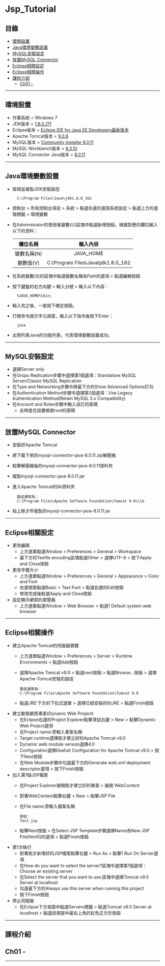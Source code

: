 # Jsp_Tutorial
## 目錄
* [環境設置](https://github.com/Ura777/Jsp_Tutorial#%E7%92%B0%E5%A2%83%E8%A8%AD%E7%BD%AE)
* [Java環境變數設置](https://github.com/Ura777/Jsp_Tutorial#java%E7%92%B0%E5%A2%83%E8%AE%8A%E6%95%B8%E8%A8%AD%E7%BD%AE)
* [MySQL安裝設定](https://github.com/Ura777/Jsp_Tutorial#mysql%E5%AE%89%E8%A3%9D%E8%A8%AD%E5%AE%9A)
* [放置MySQL Connector](https://github.com/Ura777/Jsp_Tutorial#%E6%94%BE%E7%BD%AEmysql-connector)
* [Eclipse相關設定](https://github.com/Ura777/Jsp_Tutorial#eclipse%E7%9B%B8%E9%97%9C%E8%A8%AD%E5%AE%9A)
* [Eclipse相關操作](https://github.com/Ura777/Jsp_Tutorial#eclipse%E7%9B%B8%E9%97%9C%E6%93%8D%E4%BD%9C)
* [課程介紹](https://github.com/Ura777/Jsp_Tutorial#%E8%AA%B2%E7%A8%8B%E4%BB%8B%E7%B4%B9)
  * [Ch01 - ](https://github.com/Ura777/Jsp_Tutorial#ch01--)
* * *
## 環境設置
* 作業系統 = Windows 7
* JDK版本 = [1.8.0_171](http://www.oracle.com/technetwork/java/javase/downloads/jdk8-downloads-2133151.html)
* Eclipse版本 = [Eclipse IDE for Java EE Developers最新版本](http://www.eclipse.org/downloads/packages/eclipse-ide-java-ee-developers/photonr)
* Apache Tomcat版本 = [9.0.8](https://tomcat.apache.org/download-90.cgi)
* MySQL版本 = [Community Installer 8.0.11](https://dev.mysql.com/downloads/installer/)
* MySQL Workbench版本 = [6.3.10](https://dev.mysql.com/downloads/workbench/)
* MySQL Connector Java版本 = [8.0.11](https://dev.mysql.com/get/Downloads/Connector-J/mysql-connector-java-8.0.11.zip)
* * *
## Java環境變數設置
* 取得並複製JDK安裝路徑  
 
        C:\Program Files\Java\jdk1.8.0_162
 
* 控制台 &gt; 所有控制台項目 &gt; 系統 &gt; 點選右邊的進階系統設定 &gt; 點選上方的進階標籤 &gt; 環境變數
* 在Administrator的使用者變數(U)區塊中點選新增按鈕，根據對應的欄位輸入以下的資料：  
 
    | 欄位名稱      | 輸入內容                            |
    |:-------------:|:-----------------------------------:|
    | 變數名稱(N)   | JAVA_HOME                           |
    | 變數值(V)     | C:\Program Files\Java\jdk1.8.0_162  |
 
* 在系統變數(S)的區塊中點選變數名稱為Path的選項 &gt; 點選編輯按鈕
* 按下鍵盤的右方向鍵 &gt; 輸入分號 &gt; 輸入以下內容：  
 
        %JAVA_HOME%\bin;
 
* 輸入完之後，一直按下確定按鈕。
* 打開命令提示字元視窗，輸入以下指令後按下Enter：  
 
        java
 
* 出現列表Java的功能列表，代表環境變數設置成功。
* * *
## MySQL安裝設定
* 選擇Server only
* 在Gropu Replication步驟中選擇第1個選項：Standalone MySQL Server/Classic MySQL Replication
* 在Type and Networking步驟中將最下方的Show Advanced Options打勾
* 在Authentication Method步驟中選擇第2個選項：Use Legacy Authentication Method(Retain MySQL 5.x Compatibility)
* 在Account and Roles步驟中輸入自訂的密碼
  * 此時是在設置帳號root的密碼
* * *
## 放置MySQL Connector
* 安裝好Apache Tomcat
* 將下載下來的mysql-connector-java-8.0.11.zip解壓縮
* 點擊解壓縮後的mysql-connector-java-8.0.11資料夾
* 複製mysql-connector-java-8.0.11.jar
* 進入Apache Tomcat的lib資料夾
 
        路徑通常為： 
		C:\Program Files\Apache Software Foundation\Tomcat 9.0\lib
 
* 貼上剛才所複製的mysql-connector-java-8.0.11.jar
* * *
## Eclipse相關設定
* 更改編碼
  * 上方選單點選Window &gt; Preferences &gt; General &gt; Workspace
  * 最下方的Texfile encoding區塊點選Other &gt; 選擇UTF-8 &gt; 按下Apply and Close按鈕
* 更改字體大小
  * 上方選單點選Window &gt; Preferences &gt; General &gt; Appearance &gt; Color and Font
  * 右邊視窗點選Basic &gt; Text Font &gt; 點選右邊的Edit按鈕
  * 修改完成後點選Apply and Close按鈕
* 設定顯示網頁的瀏覽器
  * 上方選單點選Window &gt; Web Browser &gt; 點選1 Default system web browser
* * *
## Eclipse相關操作
* 建立Apache Tomcat的伺服器實體
  * 上方選單點選Window &gt; Preferences &gt; Server &gt; Runtime Environments &gt; 點選Add按鈕
  * 選擇Apache Tomcat v9.0 &gt; 點選next按鈕 &gt; 點選Browse...按鈕 &gt; 選擇Apache-Tomcat安裝的路徑
 
        路徑通常為： 
		C:\Program Files\Apache Software Foundation\Tomcat 9.0
 
  * 點選JRE:下方的下拉式選單 &gt; 選擇已經安裝好的JRE &gt; 點選Finish按鈕
* 建立動態網頁專案(Dynamic Web Project)
  * 在Eclipse右邊的Project Explorer點擊滑鼠右鍵 &gt; New &gt; 點擊Dynamic Web Project選項
  * 在Project name:旁輸入專案名稱
  * Target runtime選擇剛才建立好的Apache Tomcat v9.0
  * Dynamic web module version選擇4.0
  * Configuration選擇Deafult Configuration for Apache Tomcat v9.0 &gt; 按下Next按鈕
  * 在Web Module步驟中勾選最下方的Generate web.xml deployment descriptor選項 &gt; 按下Finish按鈕
* 加入第1個JSP檔案
  * 在Project Explorer展開剛才建立好的專案 &gt; 展開 WebContent
  * 對著WebContent點擊右鍵 &gt; New &gt; 點擊JSP File
  * 在File name:旁輸入檔案名稱
 
        例如： 
		Test.jsp
 
  * 點擊Next按鈕 &gt; 在Select JSP Template步驟選擇Name為New JSP File(html5)的選項 &gt; 點選Finish按鈕
* 第1次執行
  * 對著剛才新增好的JSP檔案點擊右鍵 &gt; Run As &gt; 點擊1 Run On Server選項
  * 在How do you want to select the server?區塊中選擇第1個選項：Choose an existing server
  * 在Select the server that you want to use:區塊中選擇Tomcat v9.0 Server at localhost
  * 勾選最下方的Always use this server when running this project
  * 按下Finish按鈕
* 停止伺服器
  * 在Eclipse下方視窗中點選Servers標籤 &gt; 點選Tomcat v9.0 Server at localhost &gt; 點選該視窗中最右上角的紅色正方形按鈕
* * *
## 課程介紹
## Ch01 - 
* * *

